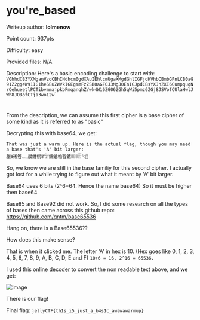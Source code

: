 # you're_based
Writeup author: **lolmenow**

Point count: 937pts

Difficulty: easy

Provided files: N/A 

Description: Here's a basic encoding challenge to start with: `VGhhdCB3YXMganVzdCBhIHdhcm0gdXAuIEhlcmUgaXMgdGhlIGFjdHVhbCBmbGFnLCB0aG91Z2ggeW91IG1heSBuZWVkIGEgYmFzZSB0aGF0J3MgJ0EnIGJpdCBsYXJnZXI6CumpquqNrOehueetlPCTibvmmajpkbPmqanqhZ/wk4W16ZG06ZGh5qWi5pmz6ZGj8JSVofCUlaHwlJWh8JOBofCTja3woI2w`
# 

From the description, we can assume this first cipher is a base cipher of some kind as it is referred to as "basic"

Decrypting this with base64, we get:

```
That was just a warm up. Here is the actual flag, though you may need a base that's 'A' bit larger:
驪ꍬ硹答𓉻晨鑳橩ꅟ𓅵鑴鑡楢晳鑣𔕡𔕡𔕡𓁡𓍭𠍰
```

So, we know we are still in the base familiy for this second cipher. I actually got lost for a while trying to figure out what it meant by 'A' bit larger.

Base64 uses 6 bits (2^6=64. Hence the name base64) So it must be higher then base64

Base85 and Base92 did not work. So, I did some research on all the types of bases then came across this github repo: https://github.com/qntm/base65536

Hang on, there is a Base65536??

How does this make sense?

That is when it clicked me. The letter 'A' in hex is 10. (Hex goes like 0, 1, 2, 3, 4, 5, 6, 7, 8, 9, A, B, C, D, E and F) `10+6 = 16, 2^16 = 65536.` 

I used this online [decoder](https://www.better-converter.com/Encoders-Decoders/Base65536-Decode) to convert the non readable text above, and we get:

![image](https://github.com/sa1181405/pbchocolate-private-writeups/assets/170969470/7f49eaff-9528-4724-be15-d9ad300eee9a)


There is our flag!

Final flag: `jellyCTF{th1s_i5_just_a_b4s1c_awawawarmup}`

